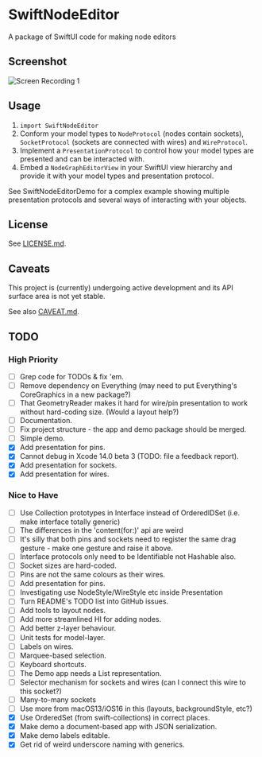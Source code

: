 # SwiftNodeEditor

A package of SwiftUI code for making node editors

## Screenshot

![Screen Recording 1](Documentation/Screen%20Recording%201.gif)

## Usage

1. `import SwiftNodeEditor`
2. Conform your model types to `NodeProtocol` (nodes contain sockets), `SocketProtocol` (sockets are connected with wires) and `WireProtocol`.
3. Implement a `PresentationProtocol` to control how your model types are presented and can be interacted with.
4. Embed a `NodeGraphEditorView` in your SwiftUI view hierarchy and provide it with your model types and presentation protocol.

See SwiftNodeEditorDemo for a complex example showing multiple presentation protocols and several ways of interacting with your objects.

## License

See [LICENSE.md](LICENSE.md).

## Caveats

This project is (currently) undergoing active development and its API surface area is not yet stable.

See also [CAVEAT.md](CAVEAT.md).

## TODO

### High Priority

- [ ] Grep code for TODOs & fix 'em.
- [ ] Remove dependency on Everything (may need to put Everything's CoreGraphics in a new package?)
- [ ] That GeometryReader makes it hard for wire/pin presentation to work without hard-coding size. (Would a layout help?)
- [ ] Documentation.
- [ ] Fix project structure - the app and demo package should be merged.
- [ ] Simple demo.
- [X] Add presentation for pins.
- [X] Cannot debug in Xcode 14.0 beta 3 (TODO: file a feedback report).
- [X] Add presentation for sockets.
- [X] Add presentation for wires.

### Nice to Have

- [ ] Use Collection prototypes in Interface instead of OrderedIDSet (i.e. make interface totally generic)
- [ ] The differences in the 'content(for:)' api are weird 
- [ ] It's silly that both pins and sockets need to register the same drag gesture - make one gesture and raise it above.
- [ ] Interface protocols only need to be Identifiable not Hashable also.
- [ ] Socket sizes are hard-coded.
- [ ] Pins are not the same colours as their wires.
- [ ] Add presentation for pins.
- [ ] Investigating use NodeStyle/WireStyle etc inside Presentation
- [ ] Turn README's TODO list into GitHub issues.
- [ ] Add tools to layout nodes.
- [ ] Add more streamlined HI for adding nodes.
- [ ] Add better z-layer behaviour.
- [ ] Unit tests for model-layer.
- [ ] Labels on wires.
- [ ] Marquee-based selection.
- [ ] Keyboard shortcuts.
- [ ] The Demo app needs a List representation.
- [ ] Selector mechanism for sockets and wires (can I connect this wire to this socket?)
- [ ] Many-to-many sockets
- [ ] Use more from macOS13/iOS16 in this (layouts, backgroundStyle, etc?)
- [X] Use OrderedSet (from swift-collections) in correct places.
- [X] Make demo a document-based app with JSON serialization.
- [X] Make demo labels editable.
- [X] Get rid of weird underscore naming with generics.
